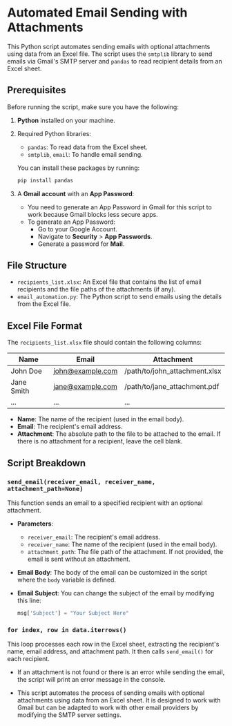 # Automated Email Sending with Attachments

This Python script automates sending emails with optional attachments using data from an Excel file. The script uses the `smtplib` library to send emails via Gmail's SMTP server and `pandas` to read recipient details from an Excel sheet.

## Prerequisites

Before running the script, make sure you have the following:

1. **Python** installed on your machine.
2. Required Python libraries:
   - `pandas`: To read data from the Excel sheet.
   - `smtplib`, `email`: To handle email sending.
   
   You can install these packages by running:
   ```bash
   pip install pandas
   ```

3. A **Gmail account** with an **App Password**:
   - You need to generate an App Password in Gmail for this script to work because Gmail blocks less secure apps.
   - To generate an App Password:
     - Go to your Google Account.
     - Navigate to **Security** > **App Passwords**.
     - Generate a password for **Mail**.

## File Structure

- `recipients_list.xlsx`: An Excel file that contains the list of email recipients and the file paths of the attachments (if any).
- `email_automation.py`: The Python script to send emails using the details from the Excel file.

## Excel File Format

The `recipients_list.xlsx` file should contain the following columns:

| Name        | Email                | Attachment                              |
|-------------|----------------------|-----------------------------------------|
| John Doe    | john@example.com      | /path/to/john_attachment.xlsx           |
| Jane Smith  | jane@example.com      | /path/to/jane_attachment.pdf            |
| ...         | ...                   | ...                                     |

- **Name**: The name of the recipient (used in the email body).
- **Email**: The recipient's email address.
- **Attachment**: The absolute path to the file to be attached to the email. If there is no attachment for a recipient, leave the cell blank.

## Script Breakdown

### `send_email(receiver_email, receiver_name, attachment_path=None)`

This function sends an email to a specified recipient with an optional attachment.

- **Parameters**:
  - `receiver_email`: The recipient's email address.
  - `receiver_name`: The name of the recipient (used in the email body).
  - `attachment_path`: The file path of the attachment. If not provided, the email is sent without an attachment.

- **Email Body**:
  The body of the email can be customized in the script where the `body` variable is defined.

- **Email Subject**: You can change the subject of the email by modifying this line:
  ```python
  msg['Subject'] = "Your Subject Here"
  ```

### `for index, row in data.iterrows()`

This loop processes each row in the Excel sheet, extracting the recipient's name, email address, and attachment path. It then calls `send_email()` for each recipient.


- If an attachment is not found or there is an error while sending the email, the script will print an error message in the console.

- This script automates the process of sending emails with optional attachments using data from an Excel sheet. It is designed to work with Gmail but can be adapted to work with other email providers by modifying the SMTP server settings.
